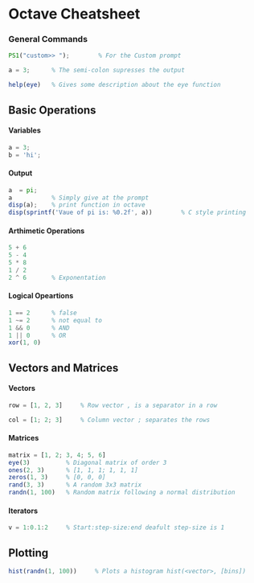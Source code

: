 # Octave Cheatsheet

### General Commands
```octave
PS1("custom>> ");        % For the Custom prompt

a = 3;      % The semi-colon supresses the output

help(eye)   % Gives some description about the eye function
```

## Basic Operations

#### Variables
```octave
a = 3;
b = 'hi';
```

#### Output
```octave
a  = pi;
a           % Simply give at the prompt
disp(a);    % print function in octave
disp(sprintf('Vaue of pi is: %0.2f', a))        % C style printing
```

#### Arthimetic Operations
```octave
5 + 6
5 - 4
5 * 8
1 / 2
2 ^ 6       % Exponentation
```

#### Logical Opeartions
```octave
1 == 2      % false
1 ~= 2      % not equal to
1 && 0      % AND
1 || 0      % OR
xor(1, 0)
```

## Vectors and Matrices

#### Vectors
```octave
row = [1, 2, 3]     % Row vector , is a separator in a row

col = [1; 2; 3]     % Column vector ; separates the rows
```

#### Matrices
```octave
matrix = [1, 2; 3, 4; 5, 6]
eye(3)          % Diagonal matrix of order 3
ones(2, 3)      % [1, 1, 1; 1, 1, 1]
zeros(1, 3)     % [0, 0, 0]
rand(3, 3)      % A random 3x3 matrix
randn(1, 100)   % Random matrix following a normal distribution
```

#### Iterators
```octave
v = 1:0.1:2     % Start:step-size:end deafult step-size is 1
```

## Plotting
```octave
hist(randn(1, 100))     % Plots a histogram hist(<vector>, [bins])
```